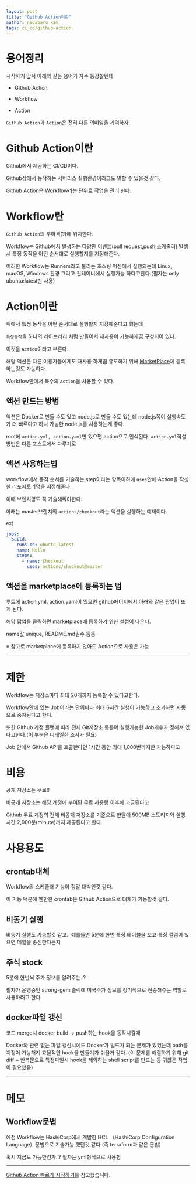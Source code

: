 ```yaml
---
layout: post
title: "Github Action이란"
author: negabaro kim
tags: ci_cd/github-action
---
```



# 용어정리

시작하기 앞서 아래와 같은 용어가 자주 등장할텐데

- Github Action

- Workflow

- Action

`Github Action`과 `Action`은 전혀 다른 의미임을 기억하자.


# Github Action이란

Github에서 제공하는 CI/CD이다.

Github상에서 동작하는 서버리스 실행환경이라고도 말할 수 있을것 같다.

Github Action은 Workflow라는 단위로 작업을 관리 한다.

# Workflow란

`Github Action`의 부하격(?)에 위치한다.

Workflow는 Github에서 발생하는 다양한 이벤트(pull request,push,스케줄러) 발생시 특정 동작을 어떤 순서대로 실행할지를 지정해준다.

이러한 Workflow는 Runners라고 불리는 호스팅 머신에서 실행되는데
Linux, macOS, Windows 환경 그리고 컨테이너에서 실행가능 하다고한다.(필자는 only ubuntu:latest만 사용)


# Action이란

위에서 특정 동작을 어떤 순서대로 실행할지 지정해준다고 했는데

`특정동작`을 하나의 라이브러리 처럼 만들어서 재사용이 가능하게끔 구성되어 있다.

이것을 `Action`이라고 부른다.

해당 액션은 다른 이용자들에게도 재사용 하게끔 유도하기 위해 [MarketPlace]에 등록하는것도 가능하다.

Workflow안에서 복수의 `Action`을 사용할 수 있다.


## 액션 만드는 방법

액션은 Docker로 만들 수도 있고 node.js로 만들 수도 있는데
node.js쪽이 실행속도가 더 빠르다고 하니 가능한 node.js를 사용하는게 좋다.

root에 `action.yml, action.yaml`만 있으면 action으로 인식된다.
`action.yml`작성 방법은 다른 포스트에서 다루기로


## 액션 사용하는법

workflow에서 동작 순서를 기술하는 step이라는 항목이하에 
`uses`안에 Action을 작성한 리포지토리명을 지정해준다.

이때 브렌치명도 꼭 기술해줘야한다.

아래는 master브랜치의 `actions/checkout`라는 액션을 실행하는 예제이다.

ex)

```yaml
jobs:
  build:
    runs-on: ubuntu-latest
    name: Hello
    steps:
      - name: Checkout
        uses: actions/checkout@master
```


## 액션을 marketplace에 등록하는 법

루트에 action.yml, action.yaml이 있으면
github페이지에서 아래와 같은 팝업이 뜨게 된다.

해당 팝업을 클릭하면 marketplace에 등록하기 위한 설정이 나온다.

name값 unique, README.md필수 등등

※ 참고로 marketplace에 등록하지 않아도 Action으로 사용은 가능


---

# 제한

Workflow는 저장소마다 최대 20개까지 등록할 수 있다고한다.

Workflow안에 있는 Job이라는 단위마다 최대 6시간 실행이 가능하고 초과하면 자동으로 중지된다고 한다.

또한 Github 계정 플랜에 따라 전체 Git저장소 통틀어 실행가능한 Job개수가 정해져 있다고한다.(이 부분은 디테일한 조사가 필요)

Job 안에서 Github API를 호출한다면 1시간 동안 최대 1,000번까지만 가능하다고

# 비용

공개 저장소는 무료!!

비공개 저장소는 해당 계정에 부여된 무료 사용량 이후에 과금된다고

Github 무료 계정의 전체 비공개 저장소를 기준으로 한달에 500MB 스토리지와 실행 시간 2,000분(minute)까지 제공된다고 한다.

# 사용용도

## crontab대체

Workflow의 스케줄러 기능이 정말 대박인것 같다.

이 기능 덕분에 웬만한 crontab은 Github Action으로 대체가 가능할것 같다.

## 비동기 실행

비동기 실행도 가능할것 같고.. 예를들면 5분에 한번 특정 테이블을 보고 특정 컬럼이 있으면 메일을 송신한다든지

## 주식 stock

5분에 한번씩 주가 정보를 알려주는..?

필자가 운영중인 strong-gemi슬랙에 미국주가 정보를 정기적으로 전송해주는 역할로 사용하려고 한다.

## docker파일 갱신

코드 merge시 docker build -> push하는 hook을 동작시킬때

Docker와 관련 없는 파일 갱신시에도 Docker가 빌드가 되는 문제가 있었는데
path를 지정이 가능해져 효율적인 hook을 만들기가 쉬울거 같다.
(이 문제를 해결하기 위해 git diff + 반복문으로 특정파일시 hook을 제외하는 shell script를 만드는 등 귀찮은 작업이 필요했음)

---

# 메모

## Workflow문법

예전 Workflow는 HashiCorp에서 개발한 HCL （HashiCorp Configuration Language）문법으로 기술가능 했던것 같다.(즉 terraform과 같은 문법)

혹시 지금도 가능한건가..? 필자는 yml형식으로 사용함

---
[Github Action 빠르게 시작하기]를 참고했습니다.

[MarketPlace]: https://github.com/marketplace
[Github Action 빠르게 시작하기]: https://jonnung.dev/devops/2020/01/31/github_action_getting_started/
